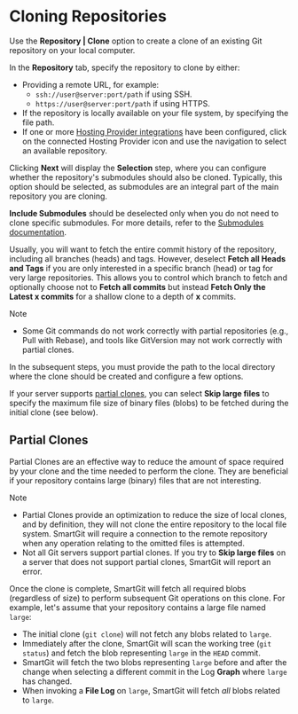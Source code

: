 # Cloning Repositories

Use the **Repository \| Clone** option to create a clone of an existing Git repository on your local computer.

In the **Repository** tab, specify the repository to clone by either:
- Providing a remote URL, for example:
  - `ssh://user@server:port/path` if using SSH.
  - `https://user@server:port/path` if using HTTPS.
- If the repository is locally available on your file system, by specifying the file path.
- If one or more [Hosting Provider integrations](../../Integrations/Integrated-Cloning.md) have been configured, click on the connected Hosting Provider icon and use the navigation to select an available repository.

Clicking **Next** will display the **Selection** step, where you can configure whether the repository's submodules should also be cloned.
Typically, this option should be selected, as submodules are an integral part of the main repository you are cloning.

**Include Submodules** should be deselected only when you do not need to clone specific submodules.
For more details, refer to the [Submodules documentation](../../GitConcepts/Submodules.md).

Usually, you will want to fetch the entire commit history of the repository, including all branches (heads) and tags.
However, deselect **Fetch all Heads and Tags** if you are only interested in a specific branch (head) or tag for very large repositories.
This allows you to control which branch to fetch and optionally choose not to **Fetch all commits** but instead **Fetch Only the Latest x commits** for a shallow clone to a depth of **x** commits.

> [!NOTE]
> - Some Git commands do not work correctly with partial repositories (e.g., Pull with Rebase), and tools like GitVersion may not work correctly with partial clones.

In the subsequent steps, you must provide the path to the local directory where the clone should be created and configure a few options.

If your server supports [partial clones](https://git-scm.com/docs/partial-clone), you can select **Skip large files** to specify the maximum file size of binary files (blobs) to be fetched during the initial clone (see below).

## Partial Clones

Partial Clones are an effective way to reduce the amount of space required by your clone and the time needed to perform the clone.
They are beneficial if your repository contains large (binary) files that are not interesting.

> [!NOTE]
> - Partial Clones provide an optimization to reduce the size of local clones, and by definition, they will not clone the entire repository to the local file system.
>   SmartGit will require a connection to the remote repository when any operation relating to the omitted files is attempted.
> - Not all Git servers support partial clones.
>   If you try to **Skip large files** on a server that does not support partial clones, SmartGit will report an error.

Once the clone is complete, SmartGit will fetch all required blobs (regardless of size) to perform subsequent Git operations on this clone.
For example, let's assume that your repository contains a large file named `large`:

- The initial clone (`git clone`) will not fetch any blobs related to `large`.
- Immediately after the clone, SmartGit will scan the working tree (`git status`) and fetch the blob representing `large` in the `HEAD` commit.
- SmartGit will fetch the two blobs representing `large` before and after the change when selecting a different commit in the Log **Graph** where `large` has changed.
- When invoking a **File Log** on `large`, SmartGit will fetch *all* blobs related to `large`.
